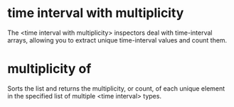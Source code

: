 # time interval with multiplicity

The &lt;time interval with multiplicity&gt; inspectors deal with time-interval arrays, allowing you to extract unique time-interval values and count them.

# multiplicity of <time interval with multiplicity>

Sorts the list and returns the multiplicity, or count, of each unique element in the specified list of multiple &lt;time interval&gt; types.
